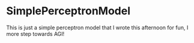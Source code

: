 # SimplePerceptronModel
This is just a simple perceptron model that I wrote this afternoon for fun, I more step towards AGI!
